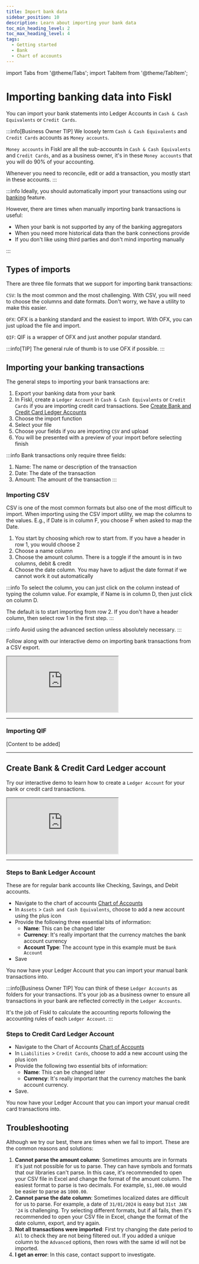 ```yaml
---
title: Import bank data
sidebar_position: 10
description: Learn about importing your bank data
toc_min_heading_level: 2
toc_max_heading_level: 4
tags:
  - Getting started
  - Bank
  - Chart of accounts
---
```


import Tabs from '@theme/Tabs';
import TabItem from '@theme/TabItem';

# Importing banking data into Fiskl

You can import your bank statements into Ledger Accounts in `Cash & Cash Equivalents` or `Credit Cards`.

:::info[Business Owner TIP]
We loosely term `Cash & Cash Equivalents` and `Credit Cards` accounts as `Money accounts`.

`Money accounts` in Fiskl are all the sub-accounts in `Cash & Cash Equivalents` and `Credit Cards`, and as a business owner, it's in these `Money accounts` that you will do 90% of your accounting.

Whenever you need to reconcile, edit or add a transaction, you mostly start in these accounts.
:::

:::info
Ideally, you should automatically import your transactions using our [banking](./connect-bank) feature.

However, there are times when manually importing bank transactions is useful:

- When your bank is not supported by any of the banking aggregators
- When you need more historical data than the bank connections provide
- If you don't like using third parties and don't mind importing manually

:::

## Types of imports

There are three file formats that we support for importing bank transactions:

`CSV`: Is the most common and the most challenging. With CSV, you will need to choose the columns and date formats. Don't worry, we have a utility to make this easier.

`OFX`: OFX is a banking standard and the easiest to import. With OFX, you can just upload the file and import.

`QIF`: QIF is a wrapper of OFX and just another popular standard.

:::info[TIP]
The general rule of thumb is to use OFX if possible.
:::

## Importing your banking transactions

The general steps to importing your bank transactions are:

1. Export your banking data from your bank
2. In Fiskl, create a `Ledger Account` in `Cash & Cash Equivalents` or `Credit Cards` if you are importing credit card transactions. See [Create Bank and Credit Card Ledger Accounts](#create-bank--credit-card-ledger-account)
3. Choose the import function
4. Select your file
5. Choose your fields if you are importing `CSV` and upload
6. You will be presented with a preview of your import before selecting finish

:::info
Bank transactions only require three fields:
1. Name: The name or description of the transaction
2. Date: The date of the transaction
3. Amount: The amount of the transaction
:::

### Importing CSV

CSV is one of the most common formats but also one of the most difficult to import. When importing using the CSV import utility, we map the columns to the values. E.g., if Date is in column F, you choose F when asked to map the Date.

1. You start by choosing which row to start from. If you have a header in row 1, you would choose 2
2. Choose a name column
3. Choose the amount column. There is a toggle if the amount is in two columns, debit & credit
4. Choose the date column. You may have to adjust the date format if we cannot work it out automatically

:::info
To select the column, you can just click on the column instead of typing the column value. For example, if Name is in column D, then just click on column D.

The default is to start importing from row 2. If you don't have a header column, then select row 1 in the first step.
:::

:::info
Avoid using the advanced section unless absolutely necessary.
:::

Follow along with our interactive demo on importing bank transactions from a CSV export.

<div style={{ position: 'relative', paddingBottom: '56.25%', height: 0, width: '100%' }}>
  <iframe
    style={{ position: 'absolute', top: 0, left: 0, width: '100%', height: '100%', border: 0 }}
    src="https://demo.fiskl.com/e/clzbiqgz100bbjp0cscukwq0l/tour"
    allowFullScreen
    webkitallowfullscreen="true"
    mozallowfullscreen="true"
    allowtransparency="true"
  ></iframe>
</div>

---

### Importing QIF

[Content to be added]

---

## Create Bank & Credit Card Ledger account

Try our interactive demo to learn how to create a `Ledger Account` for your bank or credit card transactions.

<div style={{ position: 'relative', paddingBottom: '56.25%', height: 0, width: '100%' }}>
  <iframe
    style={{ position: 'absolute', top: 0, left: 0, width: '100%', height: '100%', border: 0 }}
    src="https://demo.fiskl.com/e/clzbevkqd005ml70ca9vev2dz/tour"
    allowFullScreen
    webkitallowfullscreen="true"
    mozallowfullscreen="true"
    allowtransparency="true"
  ></iframe>
</div>

---

### Steps to Bank Ledger Account

These are for regular bank accounts like Checking, Savings, and Debit accounts.

- Navigate to the chart of accounts [Chart of Accounts](https://my.fiskl.com/accounting/chart)
- In `Assets` > `Cash and Cash Equivalents`, choose to add a new account using the plus icon
- Provide the following three essential bits of information:
    - **Name**: This can be changed later
    - **Currency**: It's really important that the currency matches the bank account currency
    - **Account Type**: The account type in this example must be `Bank Account`
- Save

You now have your Ledger Account that you can import your manual bank transactions into.

:::info[Business Owner TIP]
You can think of these `Ledger Accounts` as folders for your transactions. It's your job as a business owner to ensure all transactions in your bank are reflected correctly in the `Ledger Accounts`.

It's the job of Fiskl to calculate the accounting reports following the accounting rules of each `Ledger Account`.
:::

### Steps to Credit Card Ledger Account

- Navigate to the Chart of Accounts [Chart of Accounts](https://my.fiskl.com/accounting/chart)
- In `Liabilities` > `Credit Cards`, choose to add a new account using the plus icon
- Provide the following two essential bits of information:
    - **Name**: This can be changed later
    - **Currency**: It's really important that the currency matches the bank account currency.
- Save.

You now have your Ledger Account that you can import your manual credit card transactions into.

## Troubleshooting

Although we try our best, there are times when we fail to import. These are the common reasons and solutions:

1. **Cannot parse the amount column**: Sometimes amounts are in formats it's just not possible for us to parse. They can have symbols and formats that our libraries can't parse. In this case, it's recommended to open your CSV file in Excel and change the format of the amount column. The easiest format to parse is two decimals. For example, `$1,000.00` would be easier to parse as `1000.00`.
2. **Cannot parse the date column**: Sometimes localized dates are difficult for us to parse. For example, a date of `31/01/2024` is easy but `31st JAN '24` is challenging. Try selecting different formats, but if all fails, then it's recommended to open your CSV file in Excel, change the format of the date column, export, and try again.
3. **Not all transactions were imported**: First try changing the date period to `All` to check they are not being filtered out. If you added a unique column to the `Advanced` options, then rows with the same id will not be imported.
4. **I get an error**: In this case, contact support to investigate.
